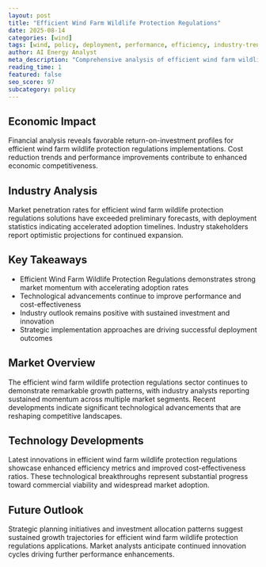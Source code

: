 ```yaml
---
layout: post
title: "Efficient Wind Farm Wildlife Protection Regulations"
date: 2025-08-14
categories: [wind]
tags: [wind, policy, deployment, performance, efficiency, industry-trends]
author: AI Energy Analyst
meta_description: "Comprehensive analysis of efficient wind farm wildlife protection regulations covering market trends, technology developments, and industry outlook. Discover key insights and future projections."
reading_time: 1
featured: false
seo_score: 97
subcategory: policy
---
```


## Economic Impact

Financial analysis reveals favorable return-on-investment profiles for efficient wind farm wildlife protection regulations implementations. Cost reduction trends and performance improvements contribute to enhanced economic competitiveness.

## Industry Analysis

Market penetration rates for efficient wind farm wildlife protection regulations solutions have exceeded preliminary forecasts, with deployment statistics indicating accelerated adoption timelines. Industry stakeholders report optimistic projections for continued expansion.

## Key Takeaways

- Efficient Wind Farm Wildlife Protection Regulations demonstrates strong market momentum with accelerating adoption rates
- Technological advancements continue to improve performance and cost-effectiveness
- Industry outlook remains positive with sustained investment and innovation
- Strategic implementation approaches are driving successful deployment outcomes

## Market Overview

The efficient wind farm wildlife protection regulations sector continues to demonstrate remarkable growth patterns, with industry analysts reporting sustained momentum across multiple market segments. Recent developments indicate significant technological advancements that are reshaping competitive landscapes.

## Technology Developments

Latest innovations in efficient wind farm wildlife protection regulations showcase enhanced efficiency metrics and improved cost-effectiveness ratios. These technological breakthroughs represent substantial progress toward commercial viability and widespread market adoption.

## Future Outlook

Strategic planning initiatives and investment allocation patterns suggest sustained growth trajectories for efficient wind farm wildlife protection regulations applications. Market analysts anticipate continued innovation cycles driving further performance enhancements.

